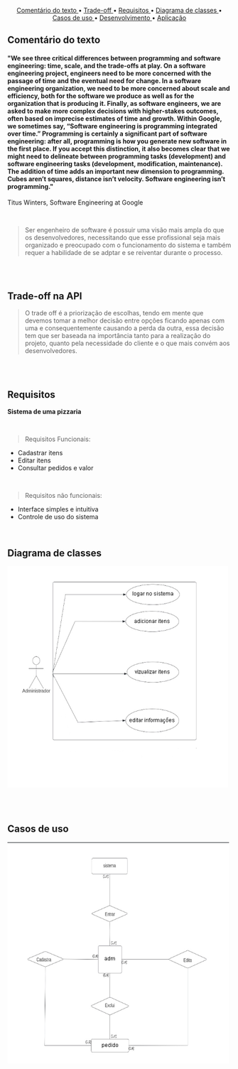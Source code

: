 <p align="center">
  <a href ="#comentário-do-texto">Comentário do texto </a>  • 
  <a href ="#trade-off-na-api">Trade-off </a>  • 
  <a href ="#requisitos">Requisitos </a>  • 
  <a href ="#diagrama-de-classes">Diagrama de classes </a>  •
  <a href ="#casos-de-uso">Casos de uso </a>  •
  <a href ="#desenvolvimento">Desenvolvimento </a>  •
  <a href ="#aplicação">Aplicação </a>

## Comentário do texto
#### "We see three critical differences between programming and software engineering: time, scale, and the trade-offs at play. On a software engineering project, engineers need to be more concerned with the passage of time and the eventual need for change. In a software engineering organization, we need to be more concerned about scale and efficiency, both for the software we produce as well as for the organization that is producing it. Finally, as software engineers, we are asked to make more complex decisions with higher-stakes outcomes, often based on imprecise estimates of time and growth. Within Google, we sometimes say, “Software engineering is programming integrated over time.” Programming is certainly a significant part of software engineering: after all, programming is how you generate new software in the first place. If you accept this distinction, it also becomes clear that we might need to delineate between programming tasks (development) and software engineering tasks (development, modification, maintenance). The addition of time adds an important new dimension to programming. Cubes aren’t squares, distance isn’t velocity. Software engineering isn’t programming."
Titus Winters, Software Engineering at Google

<br>

>Ser engenheiro de software é possuir uma visão mais ampla do que os desenvolvedores, necessitando que esse profissional seja mais organizado e preocupado com o funcionamento do sistema e também requer a habilidade de se adptar e se reiventar durante o processo.

<br><br>

## Trade-off na API

>O trade off é a priorização de escolhas, tendo em mente que devemos tomar a melhor decisão entre opções ficando apenas com uma e consequentemente causando a perda da outra, essa decisão tem que ser baseada na importância tanto para a realização do projeto, quanto pela necessidade do cliente e o que mais convém aos desenvolvedores. 

<br><br>

## Requisitos
**Sistema de uma pizzaria**

<br>

>Requisitos Funcionais:
- Cadastrar itens
- Editar itens
- Consultar pedidos e valor
<br>

>Requisitos não funcionais:
- Interface simples e intuitiva
- Controle de uso do sistema

<br>

## Diagrama de classes
<img src="imagens//diagrama de caso de uso.png">

<br><br>

## Casos de uso
<img src="imagens//diagrama uml.png">
  
  <br><br>
